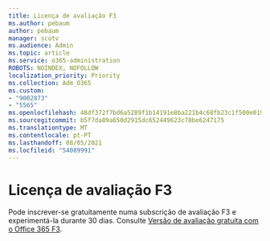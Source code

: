 ```yaml
---
title: Licença de avaliação F3
ms.author: pebaum
author: pebaum
manager: scotv
ms.audience: Admin
ms.topic: article
ms.service: o365-administration
ROBOTS: NOINDEX, NOFOLLOW
localization_priority: Priority
ms.collection: Adm_O365
ms.custom:
- "9002873"
- "5565"
ms.openlocfilehash: 48df372f7bd6a5289f1b14191e8ba221b4c68fb23c1f500e0191e2ddda3c4114
ms.sourcegitcommit: b5f7da89a650d2915dc652449623c78be6247175
ms.translationtype: MT
ms.contentlocale: pt-PT
ms.lasthandoff: 08/05/2021
ms.locfileid: "54089991"
---
```

# <a name="f3-trail-license"></a>Licença de avaliação F3

Pode inscrever-se gratuitamente numa subscrição de avaliação F3 e experimentá-la durante 30 dias. Consulte [Versão de avaliação gratuita com o Office 365 F3](https://go.microsoft.com/fwlink/p/?LinkID=848845&clcid=0x409&culture=en-us&country=US).
